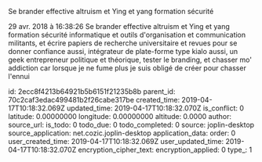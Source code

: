 Se brander effective altruism et Ying et yang formation sécurité

29 avr. 2018 à 16:38:26
Se brander effective altruism et Ying et yang formation sécurité
informatique et outils d\'organisation et communication militants, et
écrire papiers de recherche universitaire et revues pour se donner
confiance aussi, intégrateur de plate-forme type kialo aussi, un geek
entrepreneur politique et théorique, tester le branding, et chasser mo\'
addiction car lorsque je ne fume plus je suis obligé de créer pour
chasser l\'ennui


id: 2ecc8f4213b64921b5b6151f21235b8b
parent_id: 70c2caf3edac499481b2f26cabe317be
created_time: 2019-04-17T10:18:32.069Z
updated_time: 2019-04-17T10:18:32.070Z
is_conflict: 0
latitude: 0.00000000
longitude: 0.00000000
altitude: 0.0000
author: 
source_url: 
is_todo: 0
todo_due: 0
todo_completed: 0
source: joplin-desktop
source_application: net.cozic.joplin-desktop
application_data: 
order: 0
user_created_time: 2019-04-17T10:18:32.069Z
user_updated_time: 2019-04-17T10:18:32.070Z
encryption_cipher_text: 
encryption_applied: 0
type_: 1